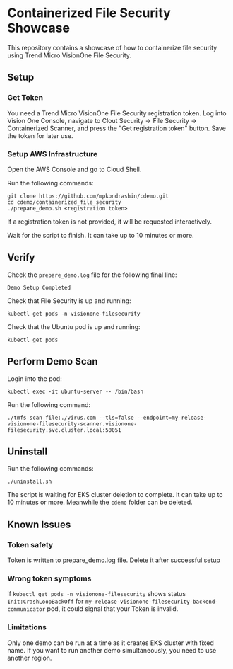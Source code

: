 # Containerized File Security Showcase

This repository contains a showcase of how to containerize file security using Trend Micro VisionOne File Security.

## Setup

### Get Token
You need a Trend Micro VisionOne File Security registration token. Log into Vision One Console, navigate to Clout Security -> File Security -> Containerized Scanner, and press the "Get registration token" button. Save the token for later use.

### Setup AWS Infrastructure

Open the AWS Console and go to Cloud Shell.

Run the following commands:
```shell
git clone https://github.com/mpkondrashin/cdemo.git
cd cdemo/containerized_file_security
./prepare_demo.sh <registration token>
```
If a registration token is not provided, it will be requested interactively.

Wait for the script to finish. It can take up to 10 minutes or more.

## Verify

Check the ```prepare_demo.log``` file for the following final line:

```
Demo Setup Completed
```

Check that File Security is up and running:
```shell
kubectl get pods -n visionone-filesecurity
```

Check that the Ubuntu pod is up and running:

```shell
kubectl get pods
```

## Perform Demo Scan

Login into the pod:
```shell
kubectl exec -it ubuntu-server -- /bin/bash
```

Run the following command:
```shell
./tmfs scan file:./virus.com --tls=false --endpoint=my-release-visionone-filesecurity-scanner.visionone-filesecurity.svc.cluster.local:50051
```

## Uninstall

Run the following commands:
```shell
./uninstall.sh
```

The script is waiting for EKS cluster deletion to complete. It can take up to 10 minutes or more. Meanwhile the ```cdemo``` folder can be deleted.

## Known Issues

### Token safety
Token is written to prepare_demo.log file. Delete it after successful setup

### Wrong token symptoms

if ```kubectl get pods -n visionone-filesecurity``` shows status ```Init:CrashLoopBackOff``` for ```my-release-visionone-filesecurity-backend-communicator``` pod, it could signal that your Token is invalid. 

### Limitations

Only one demo can be run at a time as it creates EKS cluster with fixed name. If you want to run another demo simultaneously, you need to use another region.